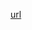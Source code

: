[url](https://medium.com/javascript-scene/master-the-javascript-interview-what-is-a-promise-27fc71e77261)